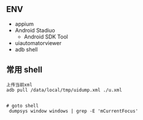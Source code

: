 #




## ENV

- appium
- Android Stadiuo
    - Android SDK Tool
- uiautomatorviewer
- adb shell


## 常用 shell


```shell
上传当前xml
adb pull /data/local/tmp/uidump.xml ./u.xml


# goto shell
 dumpsys window windows | grep -E 'mCurrentFocus'
```